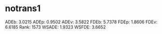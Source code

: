 # notrans1

ADEb: 3.0215
ADEp: 0.9502
ADEv: 3.5822
FDEb: 5.7378
FDEp: 1.8606
FDEv: 6.6185
Rank: 1573
WSADE: 1.9323
WSFDE: 3.6652